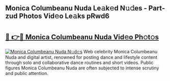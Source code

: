 ## Monica Columbeanu Nuda Le𝚊k𝚎d N𝚞𝚍es - Part-zud Photos Vid𝚎o Le𝚊ks pRwd6

# <h2><a href="http://fbclgv.evod.top/?m=Monica+Columbeanu+Nuda">🔗 👉🔴 Monica Columbeanu Nuda Vid𝚎o Ph𝚘t𝚘s</a></h2>

[![Monica Columbeanu Nuda N𝚞d𝚎s](https://i.imgur.com/8V9OHl7.gif)](http://fbclgv.evod.top/?m=Monica+Columbeanu+Nuda)
Web celebrity Monica Columbeanu Nuda and digital artist, renowned for posting dance and lifestyle content through solo and collaborative dance routines and short videos. Public figures Monica Columbeanu Nuda are often subjected to intense scrutiny and public attention. 
